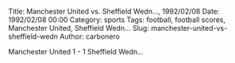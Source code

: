 Title: Manchester United vs. Sheffield Wedn…, 1992/02/08
Date: 1992/02/08 00:00
Category: sports
Tags: football, football scores, Manchester United, Sheffield Wedn…
Slug: manchester-united-vs-sheffield-wedn
Author: carbonero


Manchester United 1 - 1 Sheffield Wedn…
